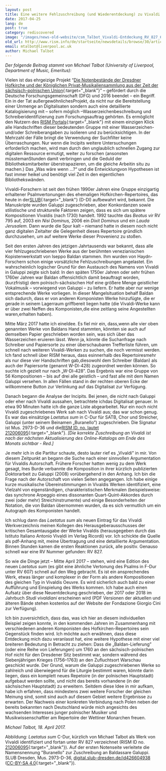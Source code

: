 ```yaml
---
layout: post
title: Eine weitere Fehlzuschreibung (und Wiederentdeckung) zu Vivaldi in Dresden
date: 2017-04-25
lang: de
post: true
category: rediscovered
image: "/images/news-old-website/csm_Talbot_Vivaldi-Entdeckung_RV_827_64cc70cc09.jpg"
old_url: http://www.rism.info/de/startseite/newsdetails/browse/30/article/64/yet-another-misattributed-and-rediscovered-vivaldi-work-in-dresden.html
email: mtalbot@liverpool.ac.uk
author: Michael Talbot
---
```


_Der folgende Beitrag stammt von Michael Talbot_ _(University of Liverpool, Department of Music, Emeritus):_

Vielen ist das ehrgeizige Projekt “[Die Notenbestände der Dresdner Hofkirche und der Königlichen Privat-Musikaliensammlung aus der Zeit der sächsisch-polnischen Union](http://hofmusik.slub-dresden.de/en/themes/court-church-and-royal-private-music-collection/){:target="_blank"}” – gefördert durch die Deutsche Forschungsgemeinschaft (DFG) und 2016 beendet – ein Begriff. Ein in der Tat außergewöhnlichesProjekt, da nicht nur die Bereitstellung einer Unmenge an Digitalisaten sondern auch eine detaillierte Katalogisierung mit – sofern möglich –Wasserzeichenbeschreibung und Schreiberidentifizierung zum Forschungsauftrag gehörten. Es ermöglicht den Nutzern des [RISM Portals](https://opac.rism.info/){:target="_blank"} mit einem einzigen Klick alle Handschriften dieser bedeutenden Gruppe mit einer Wasserzeichen- und/oder Schreiberangaben zu isolieren und zu berücksichtigen. In der Mehrzahl der Fälle bringt die Verwendung der Suchfilter keine Überraschungen. Nur wenn die Incipits weitere Untersuchungen erforderlich machen, wird man durch den unglaublich schnellen Zugang zur digitalen Ressource ermutigt, weiter zu forschen (ansonsten müsstemanStunden damit verbringen und die Geduld der Bibliotheksmitarbeiter überstrapazieren, um die gleiche Arbeitin situ zu machen.) Das „Was wäre wenn ...?“ und die Entwicklungvon Hypothesen ist fast immer heikel und benötigt viel Zeit in den eigentlichen Bibliothekswänden.

Vivaldi-Forschern ist seit den frühen 1990er Jahren eine Gruppe einzigartig erhaltener Psalmvertonungen des ehemaligen Hofkirchen-Repertoires, das heute in der[SLUB](https://www.slub-dresden.de/startseite/){:target="_blank"} (D-Dl) aufbewahrt wird, bekannt. Die Manuskripte wurden Galuppi zugeschrieben, aber Konkordanzen sowie stilistische und strukturelle Faktoren zeigen, dass es sich um spätere Kompositionen Vivaldis (nach 1730) handelt. 1992 tauchte das _Beatus vir_ RV 795 auf, 2003 ein _Nisi Dominus,_ 2006 ein _Dixit Dominus_ und ein _Lauda Jerusalem._ Dann wurde die Spur kalt – niemand hatte in diesem noch nicht ganz digitalen Zeitalter die Gelegenheit dieses Repertoire gründlich durchzusehen, um auf weitere Werke dieser Provenienz zu stoßen.

Seit den ersten Jahren des jetzigen Jahrtausends war bekannt, dass alle vier fehlzugeschriebenen Werke aus der berühmten venezianischen Kopistenwerkstatt von Iseppo Baldan stammen. Ihm wurden von Haydn-Forschern schon einige vorsätzliche Fehlzuschreibungen angelastet. Ein wahrscheinlich logischer Grund für den Austausch des Namens von Vivaldi in Galuppi zeigte sich bald: In den späten 1750er Jahren oder sehr frühen 1760er Jahren war Baldan offensichtlich damit beauftragt worden, (kurzfristig) dem polnisch-sächsischen Hof eine größere Menge geistlicher Vokalmusik – vorwiegend von Galuppi – zu liefern. Er hatte aber nur wenige entsprechende Werke vorliegen. In dieser Mangelsituation behalf Baldan sich dadurch, dass er von anderen Komponisten Werke hinzufügte, die er gerade in seinem Lagerraum griffbereit liegen hatte (die Vivaldi-Werke kann er über zwei Neffen des Komponisten,die eine zeitlang seine Angestellten waren,erhalten haben).

Mitte März 2017 hatte ich eineIdee. Es fiel mir ein, dass,wenn alle vier oben genannten Werke von Baldans Hand stammten, könnten sie auch auf demselben Papier geschrieben worden sein, was sich über das Wasserzeichen eruieren lässt. Wenn ja, könnte die Suchanfrage nach Schreiber und Papiersorte zu einer überschaubaren Trefferliste führen, um schnell nach weiteren Vivaldi-Werken zu suchen, die noch vermisst werden. Ich fand schnell über RISM heraus, dass esinnerhalb des Repertoiresmehr als nur diese vier Handschriften gab,diesowohl dem Schreiber (Baldan) als auch der Papiersorte (genannt W-Dl-428) zugeordnet werden können. So suchte ich gezielt nur nach „W-Dl-428”. Das Ergebnis war eine Gruppe von 56 Kompositionen – bis auf drei alle geistlich – und fast alle mit dem Namen Galuppi versehen. In allen Fällen stand in der rechten oberen Ecke der willkommene Button zur Verlinkung auf das Digitalisat zur Verfügung.

Danach begann die Analyse der Incipits. Bei jenen, die nicht nach Galuppi oder eher nach Vivaldi aussahen, betrachtete ichdas Digitalisat genauer. In etwa 90 Minuten hatte ich die ganze Liste abgearbeitet. Nur ein noch nicht Vivaldi zugeschriebenes Werk sah nach Vivaldi aus; das war schon genug. Es war das einsätzige _Laetatus sum_ in C-Dur für SATB, Chor und Streicher, Galuppi (unter seinem Beinamen „Buranello”) zugeschrieben. Die Signatur ist Mus. 2973-D-36 und die[RISM ID. no. lautet 212006095](https://opac.rism.info/search?id=212006095){:target="_blank"}. _[Die korrekte Zuschreibung an Vivaldi ist nach der nächsten Aktualisierung des Online-Katalogs am Ende des Monats sichtbar - Red.]_

Je mehr ich in die Partitur schaute, desto lauter rief es „Vivaldi” in mir. Von diesem Zeitpunkt an begann die Suche nach einer sinnvollen Argumentation für Vivaldis Autorschaft. Frühere Forscher hatten wenig zu dem Werk gesagt, Ines Burde verbannte die Komposition in ihrer kürzlich publizierten Doktorarbeit zu Galuppi (2008) vorübergehend in den Anhang. Ich bin die Frage nach der Autorschaft von vielen Seiten angegangen. Ich habe einige kurze musikalische Übereinstimmungen in Vivaldis Werken identifiziert, eine Vielzahl von eigenständigen, charakteristischen Merkmalen (beispielsweise: das synchrone Arpeggio eines dissonanten Quart-Quint-Akkordes durch zwei (oder mehr) Streichinstrumente) und einige Besonderheiten der Notation, die von Baldan übernommen wurden, da es sich vermutlich um ein Autograph des Komponisten handelt.

Ich schlug dann das _Laetatus sum_ als neuen Eintrag für das Vivaldi Werkverzeichnis meinen Kollegen des Herausgeberausschusses der kritischen Gesamtausgabe der Werke Vivaldis (herausgegeben durch das Istituto Italiano Antonio Vivaldi im Verlag Ricordi) vor. Ich schickte die Quelle als pdf-Anhang mit, meine Übertragung und eine detaillierte Argumentation. Binnen Stunden kamen die ersten Reaktionen zurück, alle positiv. Genauso schnell war eine RV Nummer gefunden: RV 827.

So wie die Dinge jetzt – Mitte April 2017 – stehen, wird eine Edition des neuen _Laetatus sum_ (es gibt eine ähnliche Vertonung des Psalms in F-Dur unter RV 607) schnell auf den Weg gebracht. Es ist ein ansprechendes Werk, etwas länger und komplexer in der Form als andere Kompositionen des gleichen Typ in Vivaldis Oeuvre. Es wird sicherlich auch bald zu einer Aufführung und Einspielung des Werks kommen. Ich habe auch einen Aufsatz über diese Neuentdeckung geschrieben, der 2017 oder 2018 im Jahrbuch _Studi vivaldiani_ erscheinen wird (PDF Versionen der aktuellen und älteren Bände stehen kostenlos auf der Website der Fondazione Giorgio Cini zur Verfügung).

Ich bin zuversichtlich, dass das, was ich hier an diesem individuellen Beispiel zeigen konnte, in den kommenden Jahren im Zusammenhang mit verschiedenen anderen Komponisten des Hofkirchen-Repertoires sein Gegenstück finden wird. Ich möchte auch erwähnen, dass diese Entdeckung mich dazu veranlasst hat, eine weitere Hypothese mit einer viel breiteren Bedeutung in Betracht zu ziehen: Dass die „Baldan-Lieferung” (oder eine Reihe von Lieferungen) um 1760 an den sächsisch-polnischen Hof nicht für den Dresdener Sitz bestimmt war, sondern während des Siebenjährigen Krieges (1756–1763) an den Zufluchtsort Warschau geschickt wurde. Der Grund, warum die Galuppi zugeschriebenen Werke so zahlreich und überwiegend für die Liturgie bestimmt waren, könnte darin liegen, dass ein komplett neues Repetoire (in der polnischen Hauptstadt) aufgebaut werden sollte, und nicht das bereits vorhandene (in der sächsischen Hauptstadt) zu erweitern. Seitdem diese Idee in mir aufkam, habe ich erfahren, dass mindestens zwei weitere Forscher der gleichen Meinung sind, somit sind auch auf diesem Gebiet weitere Ergebnisse zu erwarten. Der Nachweis einer konkreten Verbindung nach Polen neben der bereits bekannten nach Deutschland würde mich angesichts des wachsenden Interesses junger polnischer Musiker und Musikwissenschaftler am Repertoire der Wettiner Monarchen freuen.


_Michael Talbot,
18. April 2017._

Abbildung: _Laetatus sum_ C-Dur, kürzlich von Michael Talbot als Werk von Vivaldi identifiziert und fortan unter RV 827 verzeichnet (RISM ID no. [212006095](https://opac.rism.info/search?id=212006095){:target="_blank"}). Auf der ersten Notenseite verleitete die Namensnennung "Buranello" zur Zuschreibung an Baldassare Galuppi.
SLUB Dresden, Mus. 2973-D-36, [digital.slub-dresden.de/id426604938](http://digital.slub-dresden.de/id426604938) ([CC-BY-SA 4.0](http://creativecommons.org/licenses/by-sa/4.0/deed.de){:target="_blank"}).